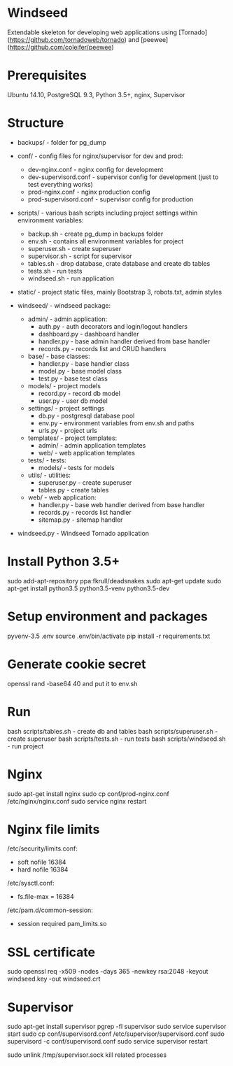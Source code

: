 # Windseed

Extendable skeleton for developing web applications using [Tornado]
(https://github.com/tornadoweb/tornado) and [peewee]
(https://github.com/coleifer/peewee)


# Prerequisites

Ubuntu 14.10, PostgreSQL 9.3, Python 3.5+, nginx, Supervisor


# Structure

- backups/ - folder for pg_dump

- conf/ - config files for nginx/supervisor for dev and prod:
  - dev-nginx.conf - nginx config for development
  - dev-supervisord.conf - supervisor config for development (just to test
                           everything works)
  - prod-nginx.conf - nginx production config
  - prod-supervisord.conf - supervisor config for production

- scripts/ - various bash scripts including project settings within environment
             variables:
  - backup.sh - create pg_dump in backups folder
  - env.sh - contains all environment variables for project
  - superuser.sh - create superuser
  - supervisor.sh - script for supervisor
  - tables.sh - drop database, crate database and create db tables
  - tests.sh - run tests
  - windseed.sh - run application

- static/ - project static files, mainly Bootstrap 3, robots.txt, admin styles

- windseed/ - windseed package:
  - admin/ - admin application:
    - auth.py - auth decorators and login/logout handlers
    - dashboard.py - dashboard handler
    - handler.py - base admin handler derived from base handler
    - records.py - records list and CRUD handlers
  - base/ - base classes:
    - handler.py - base handler class
    - model.py - base model class
    - test.py - base test class
  - models/ - project models
    - record.py - record db model
    - user.py - user db model
  - settings/ - project settings
    - db.py - postgresql database pool
    - env.py - environment variables from env.sh and paths
    - urls.py - project urls
  - templates/ - project templates:
    - admin/ - admin application templates
    - web/ - web application templates
  - tests/ - tests:
    - models/ - tests for models
  - utils/ - utilities:
    - superuser.py - create superuser
    - tables.py - create tables
  - web/ - web application:
    - handler.py - base web handler derived from base handler
    - records.py - records list handler
    - sitemap.py - sitemap handler

- windseed.py - Windseed Tornado application


# Install Python 3.5+

sudo add-apt-repository ppa:fkrull/deadsnakes 
sudo apt-get update 
sudo apt-get install python3.5 python3.5-venv python3.5-dev


# Setup environment and packages

pyvenv-3.5 .env 
source .env/bin/activate 
pip install -r requirements.txt


# Generate cookie secret

openssl rand -base64 40 
and put it to env.sh


# Run

bash scripts/tables.sh - create db and tables 
bash scripts/superuser.sh - create superuser 
bash scripts/tests.sh - run tests 
bash scripts/windseed.sh - run project 


# Nginx

sudo apt-get install nginx 
sudo cp conf/prod-nginx.conf /etc/nginx/nginx.conf 
sudo service nginx restart


# Nginx file limits

/etc/security/limits.conf: 
- soft nofile 16384
- hard nofile 16384

/etc/sysctl.conf: 
- fs.file-max = 16384

/etc/pam.d/common-session: 
- session required pam_limits.so


# SSL certificate

sudo openssl req -x509 -nodes -days 365 -newkey rsa:2048 -keyout windseed.key -out windseed.crt


# Supervisor

sudo apt-get install supervisor 
pgrep -fl supervisor 
sudo service supervisor start 
sudo cp conf/supervisord.conf /etc/supervisor/supervisord.conf 
sudo supervisord -c conf/supervisord.conf 
sudo service supervisor restart 

sudo unlink /tmp/supervisor.sock 
kill related processes
